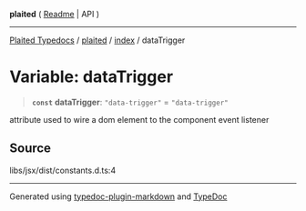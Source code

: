 **plaited** ( [Readme](../../README.md) \| API )

***

[Plaited Typedocs](../../../modules.md) / [plaited](../../modules.md) / [index](../README.md) / dataTrigger

# Variable: dataTrigger

> **`const`** **dataTrigger**: `"data-trigger"` = `"data-trigger"`

attribute used to wire a dom element to the component event listener

## Source

libs/jsx/dist/constants.d.ts:4

***

Generated using [typedoc-plugin-markdown](https://www.npmjs.com/package/typedoc-plugin-markdown) and [TypeDoc](https://typedoc.org/)
